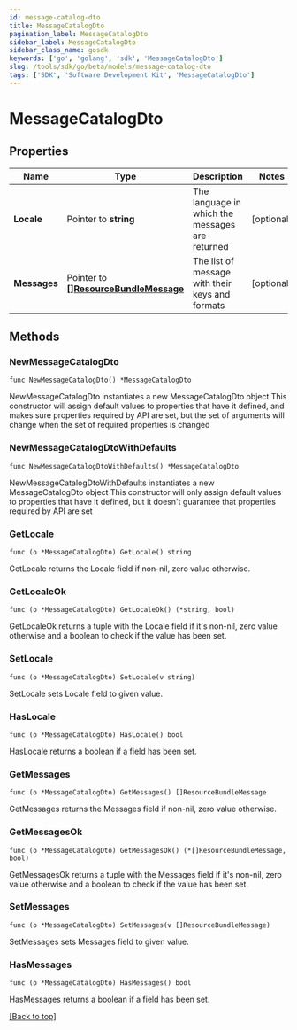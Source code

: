 ```yaml
---
id: message-catalog-dto
title: MessageCatalogDto
pagination_label: MessageCatalogDto
sidebar_label: MessageCatalogDto
sidebar_class_name: gosdk
keywords: ['go', 'golang', 'sdk', 'MessageCatalogDto'] 
slug: /tools/sdk/go/beta/models/message-catalog-dto
tags: ['SDK', 'Software Development Kit', 'MessageCatalogDto']
---
```


# MessageCatalogDto

## Properties

Name | Type | Description | Notes
------------ | ------------- | ------------- | -------------
**Locale** |  Pointer to **string** | The language in which the messages are returned | [optional] 
**Messages** |  Pointer to [**[]ResourceBundleMessage**](resource-bundle-message) | The list of message with their keys and formats | [optional] 

## Methods

### NewMessageCatalogDto

`func NewMessageCatalogDto() *MessageCatalogDto`

NewMessageCatalogDto instantiates a new MessageCatalogDto object
This constructor will assign default values to properties that have it defined,
and makes sure properties required by API are set, but the set of arguments
will change when the set of required properties is changed

### NewMessageCatalogDtoWithDefaults

`func NewMessageCatalogDtoWithDefaults() *MessageCatalogDto`

NewMessageCatalogDtoWithDefaults instantiates a new MessageCatalogDto object
This constructor will only assign default values to properties that have it defined,
but it doesn't guarantee that properties required by API are set

### GetLocale

`func (o *MessageCatalogDto) GetLocale() string`

GetLocale returns the Locale field if non-nil, zero value otherwise.

### GetLocaleOk

`func (o *MessageCatalogDto) GetLocaleOk() (*string, bool)`

GetLocaleOk returns a tuple with the Locale field if it's non-nil, zero value otherwise
and a boolean to check if the value has been set.

### SetLocale

`func (o *MessageCatalogDto) SetLocale(v string)`

SetLocale sets Locale field to given value.

### HasLocale

`func (o *MessageCatalogDto) HasLocale() bool`

HasLocale returns a boolean if a field has been set.

### GetMessages

`func (o *MessageCatalogDto) GetMessages() []ResourceBundleMessage`

GetMessages returns the Messages field if non-nil, zero value otherwise.

### GetMessagesOk

`func (o *MessageCatalogDto) GetMessagesOk() (*[]ResourceBundleMessage, bool)`

GetMessagesOk returns a tuple with the Messages field if it's non-nil, zero value otherwise
and a boolean to check if the value has been set.

### SetMessages

`func (o *MessageCatalogDto) SetMessages(v []ResourceBundleMessage)`

SetMessages sets Messages field to given value.

### HasMessages

`func (o *MessageCatalogDto) HasMessages() bool`

HasMessages returns a boolean if a field has been set.


[[Back to top]](#) 


